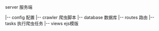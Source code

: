 server 服务端

|-- config      配置
|-- crawler     爬虫脚本
|-- database    数据库
|-- routes      路由
|-- tasks       执行爬虫任务
|-- views       ejs模版
